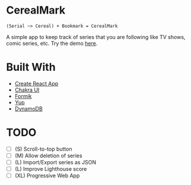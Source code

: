 # CerealMark

`(Serial ~> Cereal) + Bookmark = CerealMark`

A simple app to keep track of series that you are following like TV shows, comic series, etc. Try the demo [here](https://cereal-mark.vercel.app/demo).

# Built With
- [Create React App](https://create-react-app.dev/)
- [Chakra UI](https://chakra-ui.com/)
- [Formik](https://formik.org/)
- [Yup](https://github.com/jquense/yup)
- [DynamoDB](https://aws.amazon.com/dynamodb/)

# TODO
- [ ] (S) Scroll-to-top button 
- [ ] (M) Allow deletion of series 
- [ ] (L) Import/Export series as JSON 
- [ ] (L) Improve Lighthouse score 
- [ ] (XL) Progressive Web App 